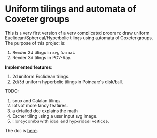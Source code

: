 # Uniform tilings and automata of Coxeter groups

This is a very first version of a very complicated program: draw uniform Euclidean/Spherical/Hyperbolic tilings using automata of Coxeter groups. The purpose of this project is:

1. Render 2d tilings in svg format.
2. Render 3d tilings in POV-Ray.

**Implemented features**:

1. 2d uniform Euclidean tilings.
2. 2d/3d uniform hyperbolic tilings in Poincare's disk/ball.


TODO:

1. snub and Catalan tilings.
2. lots of more fancy features.
3. a detailed doc explains the math.
4. Escher tiling using a user input svg image.
5. Honeycombs with ideal and hyperideal vertices.

The doc is [here](http://pywonderland.com/uniform-tilings/).
